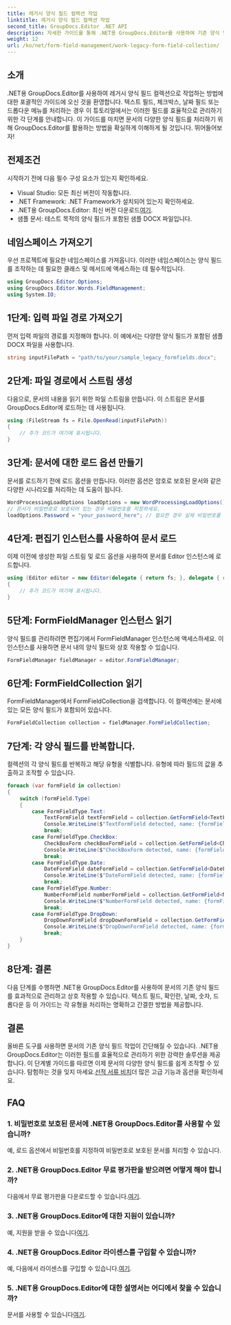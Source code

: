 ```yaml
---
title: 레거시 양식 필드 컬렉션 작업
linktitle: 레거시 양식 필드 컬렉션 작업
second_title: GroupDocs.Editor .NET API
description: 자세한 가이드를 통해 .NET용 GroupDocs.Editor를 사용하여 기존 양식 필드를 관리하는 방법을 알아보세요. 텍스트 필드, 체크박스, 날짜 등을 처리하는 데 적합합니다.
weight: 12
url: /ko/net/form-field-management/work-legacy-form-field-collection/
---
```

## 소개
.NET용 GroupDocs.Editor를 사용하여 레거시 양식 필드 컬렉션으로 작업하는 방법에 대한 포괄적인 가이드에 오신 것을 환영합니다. 텍스트 필드, 체크박스, 날짜 필드 또는 드롭다운 메뉴를 처리하는 경우 이 튜토리얼에서는 이러한 필드를 효율적으로 관리하기 위한 각 단계를 안내합니다. 이 가이드를 마치면 문서의 다양한 양식 필드를 처리하기 위해 GroupDocs.Editor를 활용하는 방법을 확실하게 이해하게 될 것입니다. 뛰어들어보자!
## 전제조건
시작하기 전에 다음 필수 구성 요소가 있는지 확인하세요.
- Visual Studio: 모든 최신 버전이 작동합니다.
- .NET Framework: .NET Framework가 설치되어 있는지 확인하세요.
-  .NET용 GroupDocs.Editor: 최신 버전 다운로드[여기](https://releases.groupdocs.com/editor/net/).
- 샘플 문서: 테스트 목적의 양식 필드가 포함된 샘플 DOCX 파일입니다.
## 네임스페이스 가져오기
우선 프로젝트에 필요한 네임스페이스를 가져옵니다. 이러한 네임스페이스는 양식 필드를 조작하는 데 필요한 클래스 및 메서드에 액세스하는 데 필수적입니다.
```csharp
using GroupDocs.Editor.Options;
using GroupDocs.Editor.Words.FieldManagement;
using System.IO;
```
## 1단계: 입력 파일 경로 가져오기
먼저 입력 파일의 경로를 지정해야 합니다. 이 예에서는 다양한 양식 필드가 포함된 샘플 DOCX 파일을 사용합니다.
```csharp
string inputFilePath = "path/to/your/sample_legacy_formfields.docx";
```
## 2단계: 파일 경로에서 스트림 생성
다음으로, 문서의 내용을 읽기 위한 파일 스트림을 만듭니다. 이 스트림은 문서를 GroupDocs.Editor에 로드하는 데 사용됩니다.
```csharp
using (FileStream fs = File.OpenRead(inputFilePath))
{
    // 추가 코드가 여기에 표시됩니다.
}
```
## 3단계: 문서에 대한 로드 옵션 만들기
문서를 로드하기 전에 로드 옵션을 만듭니다. 이러한 옵션은 암호로 보호된 문서와 같은 다양한 시나리오를 처리하는 데 도움이 됩니다.
```csharp
WordProcessingLoadOptions loadOptions = new WordProcessingLoadOptions();
// 문서가 비밀번호로 보호되어 있는 경우 비밀번호를 지정하세요.
loadOptions.Password = "your_password_here"; // 필요한 경우 실제 비밀번호를 사용하세요.
```
## 4단계: 편집기 인스턴스를 사용하여 문서 로드
이제 이전에 생성한 파일 스트림 및 로드 옵션을 사용하여 문서를 Editor 인스턴스에 로드합니다.
```csharp
using (Editor editor = new Editor(delegate { return fs; }, delegate { return loadOptions; }))
{
    // 추가 코드가 여기에 표시됩니다.
}
```
## 5단계: FormFieldManager 인스턴스 읽기
양식 필드를 관리하려면 편집기에서 FormFieldManager 인스턴스에 액세스하세요. 이 인스턴스를 사용하면 문서 내의 양식 필드와 상호 작용할 수 있습니다.
```csharp
FormFieldManager fieldManager = editor.FormFieldManager;
```
## 6단계: FormFieldCollection 읽기
FormFieldManager에서 FormFieldCollection을 검색합니다. 이 컬렉션에는 문서에 있는 모든 양식 필드가 포함되어 있습니다.
```csharp
FormFieldCollection collection = fieldManager.FormFieldCollection;
```
## 7단계: 각 양식 필드를 반복합니다.
컬렉션의 각 양식 필드를 반복하고 해당 유형을 식별합니다. 유형에 따라 필드의 값을 추출하고 조작할 수 있습니다.
```csharp
foreach (var formField in collection)
{
    switch (formField.Type)
    {
        case FormFieldType.Text:
            TextFormField textFormField = collection.GetFormField<TextFormField>(formField.Name);
            Console.WriteLine($"TextFormField detected, name: {formField.Name}, value: {textFormField.Value}");
            break;
        case FormFieldType.CheckBox:
            CheckBoxForm checkBoxFormField = collection.GetFormField<CheckBoxForm>(formField.Name);
            Console.WriteLine($"CheckBoxForm detected, name: {formField.Name}, value: {checkBoxFormField.Value}");
            break;
        case FormFieldType.Date:
            DateFormField dateFormField = collection.GetFormField<DateFormField>(formField.Name);
            Console.WriteLine($"DateFormField detected, name: {formField.Name}, value: {dateFormField.Value}");
            break;
        case FormFieldType.Number:
            NumberFormField numberFormField = collection.GetFormField<NumberFormField>(formField.Name);
            Console.WriteLine($"NumberFormField detected, name: {formField.Name}, value: {numberFormField.Value}");
            break;
        case FormFieldType.DropDown:
            DropDownFormField dropDownFormField = collection.GetFormField<DropDownFormField>(formField.Name);
            Console.WriteLine($"DropDownFormField detected, name: {formField.Name}, value selected: {dropDownFormField.Value[dropDownFormField.SelectedIndex]}");
            break;
    }
}
```
## 8단계: 결론
다음 단계를 수행하면 .NET용 GroupDocs.Editor를 사용하여 문서의 기존 양식 필드를 효과적으로 관리하고 상호 작용할 수 있습니다. 텍스트 필드, 확인란, 날짜, 숫자, 드롭다운 등 이 가이드는 각 유형을 처리하는 명확하고 간결한 방법을 제공합니다.
## 결론
 올바른 도구를 사용하면 문서의 기존 양식 필드 작업이 간단해질 수 있습니다. .NET용 GroupDocs.Editor는 이러한 필드를 효율적으로 관리하기 위한 강력한 솔루션을 제공합니다. 이 단계별 가이드를 따르면 이제 문서의 다양한 양식 필드를 쉽게 조작할 수 있습니다. 탐험하는 것을 잊지 마세요.[선적 서류 비치](https://tutorials.groupdocs.com/editor/net/)더 많은 고급 기능과 옵션을 확인하세요.
## FAQ
### 1. 비밀번호로 보호된 문서에 .NET용 GroupDocs.Editor를 사용할 수 있습니까?
예, 로드 옵션에서 비밀번호를 지정하여 비밀번호로 보호된 문서를 처리할 수 있습니다.
### 2. .NET용 GroupDocs.Editor 무료 평가판을 받으려면 어떻게 해야 합니까?
 다음에서 무료 평가판을 다운로드할 수 있습니다.[여기](https://releases.groupdocs.com/).
### 3. .NET용 GroupDocs.Editor에 대한 지원이 있습니까?
 예, 지원을 받을 수 있습니다[여기](https://forum.groupdocs.com/c/editor/20).
### 4. .NET용 GroupDocs.Editor 라이센스를 구입할 수 있습니까?
 예, 다음에서 라이센스를 구입할 수 있습니다.[여기](https://purchase.groupdocs.com/buy).
### 5. .NET용 GroupDocs.Editor에 대한 설명서는 어디에서 찾을 수 있습니까?
문서를 사용할 수 있습니다[여기](https://tutorials.groupdocs.com/editor/net/).